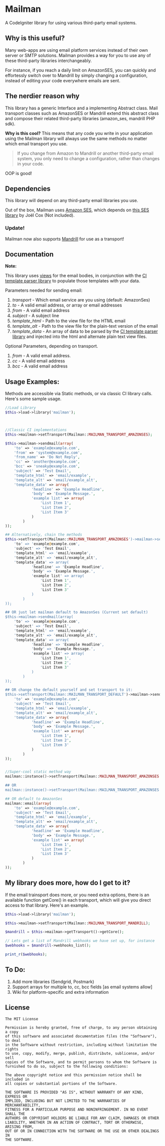 Mailman
=======

A CodeIgniter library for using various third-party email systems.

## Why is this useful?
Many web-apps are using email platform services instead of their own server or SMTP solutions. Mailman provides a way for you to use any of these third-party libraries interchangeably.

For instance, if you reach a daily limit on AmazonSES, you can quickly and effortessly switch over to Mandrill by simply changing a configuration, instead of editing your code everywhere emails are sent.

## The nerdier reason why
This library has a generic Interface and a implementing Abstract class. Mail transport classes such as AmazonSES or Mandrill extend this abstract class and compose their related third-party libraries (amazon_ses, mandrill PHP sdk).

**Why is this cool?** This means that any code you write in your application using the Mailman library will always use the same methods no matter which email transport you use.

> If you change from Amazon to Mandrill or another third-party email system, you only need to change a configuration, rather than changes in your code.

OOP is good!

## Dependencies
This library will depend on any third-party email libraries you use.

Out of the box, Mailman uses [Amazon SES](http://aws.amazon.com/ses/), which depends on [this SES library](https://github.com/joelcox/codeigniter-amazon-ses) by Joël Cox (Not included).

### Update!
Mailman now also supports [Mandrill](http://mandrill.com/) for use as a transport!

## Documentation

**Note:**

This library uses [views](http://codeigniter.com/user_guide/general/views.html) for the email bodies, in conjunction with the [CI template parser library](http://codeigniter.com/user_guide/libraries/parser.html) to populate those templates with your data.

Parameters needed for sending email:

 1. *transport* - Which email service are you using (default: AmazonSes)
 2. *to* - A valid email address, or array or email addresses
 3. *from* - A valid email address
 4. *subject* - A subject line
 5. *template_html* - Path to the view file for the HTML email
 6. *template_alt* - Path to the view file for the plain-text version of the email
 7. *template_data* - An array of data to be parsed by the [CI template parser library](http://codeigniter.com/user_guide/libraries/parser.html) and injected into the html and alternate plain text view files.

Optional Parameters, depending on transport.

1. *from* - A valid email address.
2. *cc* - A valid email address
3. *bcc* - A valid email address

## Usage Examples:
Methods are accessible via Static methods, or via classic CI library calls.
Here's some sample usage.

```php
//Load Library
$this->load->library('mailman');



//Classic CI implementations
$this->mailman->setTransport(Mailman::MAILMAN_TRANSPORT_AMAZONSES);

$this->mailman->sendmail(array(
	'to' => 'example@example.com',
	'from' => 'system@example.com',
	'from_name' => 'Do Not Reply',
	'cc' => 'another@example.com',
	'bcc' => 'sneaky@example.com',
	'subject' => 'Test Email',
	'template_html' => 'email/example',
	'template_alt' => 'email/example_alt',
	'template_data' => array(
	 		'headline' => 'Example Headline',
	 		'body' => 'Example Message.',
	 		'example list' => array(
	 			'List Item 1',
	 			'List Item 2',
	 			'List Item 3'
	 		)
	 	)
));

## Alternatively, chain the methods
$this->setTransport(Mailman::MAILMAN_TRANSPORT_AMAZONSES')->mailman->sendmail(array(
	'to' => 'example@example.com',
	'subject' => 'Test Email',
	'template_html' => 'email/example',
	'template_alt' => 'email/example_alt',
	'template_data' => array(
	 		'headline' => 'Example Headline',
	 		'body' => 'Example Message.',
	 		'example list' => array(
	 			'List Item 1',
	 			'List Item 2',
	 			'List Item 3'
	 		)
	 	)
));

## OR just let mailman default to AmazonSes (Current set default)
$this->mailman->sendmail(array(
	'to' => 'example@example.com',
	'subject' => 'Test Email',
	'template_html' => 'email/example',
	'template_alt' => 'email/example_alt',
	'template_data' => array(
	 		'headline' => 'Example Headline',
	 		'body' => 'Example Message.',
	 		'example list' => array(
	 			'List Item 1',
	 			'List Item 2',
	 			'List Item 3'
	 		)
	 	)
));

## OR change the default yourself and set transport to it:
$this->setTransport(Mailman::MAILMAN_TRANSPORT_DEFAULT')->mailman->sendmail(array(
	'to' => 'example@example.com',
	'subject' => 'Test Email',
	'template_html' => 'email/example',
	'template_alt' => 'email/example_alt',
	'template_data' => array(
	 		'headline' => 'Example Headline',
	 		'body' => 'Example Message.',
	 		'example list' => array(
	 			'List Item 1',
	 			'List Item 2',
	 			'List Item 3'
	 		)
	 	)
));


//Super-cool static method way
mailman::instance()->setTransport(Mailman::MAILMAN_TRANSPORT_AMAZONSES');

## OR
mailman::instance()->setTransport(Mailman::MAILMAN_TRANSPORT_AMAZONSES')->sendmail( ... );

## OR default to AmazonSes
mailman::email(array(
	'to' => 'example@example.com',
	'subject' => 'Test Email',
	'template_html' => 'email/example',
	'template_alt' => 'email/example_alt',
	'template_data' => array(
	 		'headline' => 'Example Headline',
	 		'body' => 'Example Message.',
	 		'example list' => array(
	 			'List Item 1',
	 			'List Item 2',
	 			'List Item 3'
	 		)
	 	)
));
```

## My library does more, how do I get to it?
If the email trainsport does more, or you need extra options, there is an available function getCore() in each transport, which will give you direct access to that library. Here's an example.

```php
$this->load->library('mailman');

$this->mailman->setTransport(Mailman::MAILMAN_TRANSPORT_MANDRILL);

$mandrill = $this->mailman->getTransport()->getCore();

// Lets get a list of Mandrill webhooks we have set up, for instance
$webhooks = $mandrill->webhooks_list();

print_r($webhooks);

```

## To Do:
1. Add more libraries (Sendgrid, Postmark)
2. Support arrays for multiple to, cc, bcc fields [as email systems allow]
3. Wiki for platform-specific and extra information

## License

	The MIT License

	Permission is hereby granted, free of charge, to any person obtaining a copy
	of this software and associated documentation files (the "Software"), to deal
	in the Software without restriction, including without limitation the rights
	to use, copy, modify, merge, publish, distribute, sublicense, and/or sell
	copies of the Software, and to permit persons to whom the Software is
	furnished to do so, subject to the following conditions:

	The above copyright notice and this permission notice shall be included in
	all copies or substantial portions of the Software.

	THE SOFTWARE IS PROVIDED "AS IS", WITHOUT WARRANTY OF ANY KIND, EXPRESS OR
	IMPLIED, INCLUDING BUT NOT LIMITED TO THE WARRANTIES OF MERCHANTABILITY,
	FITNESS FOR A PARTICULAR PURPOSE AND NONINFRINGEMENT. IN NO EVENT SHALL THE
	AUTHORS OR COPYRIGHT HOLDERS BE LIABLE FOR ANY CLAIM, DAMAGES OR OTHER
	LIABILITY, WHETHER IN AN ACTION OF CONTRACT, TORT OR OTHERWISE, ARISING FROM,
	OUT OF OR IN CONNECTION WITH THE SOFTWARE OR THE USE OR OTHER DEALINGS IN
	THE SOFTWARE.